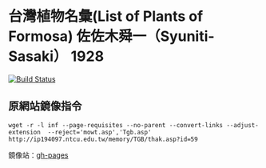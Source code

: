 # 台灣植物名彙(List of Plants of Formosa) 佐佐木舜一（Syuniti-Sasaki） 1928 
[![Build Status](https://travis-ci.org/Taiwanese-Corpus/Syuniti-Sasaki_1928_List-of-Plants-of-Formosa.svg?branch=master)](https://travis-ci.org/Taiwanese-Corpus/Syuniti-Sasaki_1928_List-of-Plants-of-Formosa)

## 原網站鏡像指令
```
wget -r -l inf --page-requisites --no-parent --convert-links --adjust-extension  --reject='mowt.asp','Tgb.asp' http://ip194097.ntcu.edu.tw/memory/TGB/thak.asp?id=59
```
鏡像站：[gh-pages](https://taiwanese-corpus.github.io/Syuniti-Sasaki_1928_List-of-Plants-of-Formosa/memory/TGB/thak.asp%3Fid=59.html)
